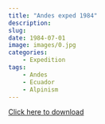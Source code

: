 ```yaml
---
title: "Andes exped 1984"
description: 
slug: 
date: 1984-07-01
image: images/0.jpg
categories:
    - Expedition
tags:
    - Andes
    - Ecuador
    - Alpinism
---
```


[Click here to download](/documents/andes1984.pdf)
